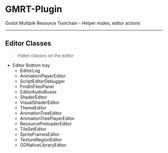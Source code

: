 # GMRT-Plugin
Godot Multiple Resource Toolchain - Helper nodes, editor actions


---
## Editor Classes
> Hiden classes on the editor
- Editor Bottom tray
    - EditorLog
    - AnimationPlayerEditor
    - ScriptEditorDebugger
    - FindInFilesPanel
    - EditorAudioBuses
    - ShaderEditor
    - VisualShaderEditor
    - ThemeEditor
    - AnimationTreeEditor
    - AnimationTreePlayerEditor
    - ResourcePreloaderEditor
    - TileSetEditor
    - SpriteFramesEditor
    - TextureRegionEditor
    - GDNativeLibraryEditor